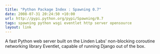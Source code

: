 ```yaml
---
title: "Python Package Index : Spawning 0.7"
date: 2008-07-31 20:24:50 +10:00
url: http://pypi.python.org/pypi/Spawning/0.7
tags: spawning python wsgi eventlet http server opensource
layout: link
---
```

A fast Python web server built on the Linden Labs' non-blocking coroutine networking library Eventlet, capable of running Django out of the box.
